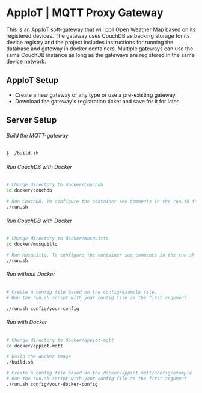 # AppIoT | MQTT Proxy Gateway

This is an AppIoT soft-gateway that will poll Open Weather Map based on its registered devices. The gateway uses CouchDB as backing storage for its device registry and the project includes instructions for running the database and gateway in docker containers. Multiple gateways can use the same CouchDB instance as long as the gateways are registered in the same device network.

## AppIoT Setup

* Create a new gateway of any type or use a pre-existing gateway.
* Download the gateway's registration ticket and save for it for later.

## Server Setup

###### Build the MQTT-gateway
``` bash
$ ./build.sh

``` 
###### Run CouchDB with Docker
```bash
# Change directory to docker/couchdb
cd docker/couchdb

# Run CouchDB. To configure the container see comments in the run.sh file.
./run.sh
```
###### Run CouchDB with Docker
```bash
# Change directory to docker/mosquitto
cd docker/mosquitto

# Run Mosquitto. To configure the container see comments in the run.sh file.
./run.sh
```
###### Run without Docker
```bash
# Create a config file based on the config/example file.
# Run the run.sh script with your config file as the first argument

./run.sh config/your-config
```
###### Run with Docker

```bash
# Change directory to docker/appiot-mqtt
cd docker/appiot-mqtt

# Build the docker image
./build.sh

# Create a config file based on the docker/appiot-mqtt/config/example
# Run the run.sh script with your config file as the first argument
./run.sh config/your-docker-config
```
